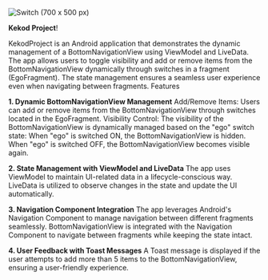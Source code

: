 

![Switch (700 x 500 px)](https://github.com/user-attachments/assets/79c14d03-5f45-4ef9-a1c4-6b116ccce101)

**Kekod Project**!

KekodProject is an Android application that demonstrates the dynamic management of a BottomNavigationView using ViewModel and LiveData. The app allows users to toggle visibility and add or remove items from the BottomNavigationView dynamically through switches in a fragment (EgoFragment). The state management ensures a seamless user experience even when navigating between fragments.
Features

**1. Dynamic BottomNavigationView Management**
        Add/Remove Items: Users can add or remove items from the BottomNavigationView through switches located in the EgoFragment.
        Visibility Control: The visibility of the BottomNavigationView is dynamically managed based on the "ego" switch state:
        When "ego" is switched ON, the BottomNavigationView is hidden.
        When "ego" is switched OFF, the BottomNavigationView becomes visible again.

**2. State Management with ViewModel and LiveData**
    The app uses ViewModel to maintain UI-related data in a lifecycle-conscious way.
    LiveData is utilized to observe changes in the state and update the UI automatically.

**3. Navigation Component Integration**
    The app leverages Android's Navigation Component to manage navigation between different fragments seamlessly.
    BottomNavigationView is integrated with the Navigation Component to navigate between fragments while keeping the state intact.

**4. User Feedback with Toast Messages**
    A Toast message is displayed if the user attempts to add more than 5 items to the BottomNavigationView, ensuring a user-friendly experience.
